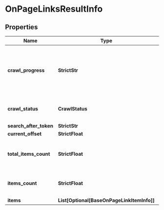 # OnPageLinksResultInfo


## Properties

| Name | Type | Description | Notes |
|------------ | ------------- | ------------- | -------------|
**crawl_progress** | **StrictStr** | status of the crawling session<br>possible values: in_progress, finished |[optional]|
**crawl_status** | **CrawlStatus** | details of the crawling session |[optional]|
**search_after_token** | **StrictStr** |  |[optional]|
**current_offset** | **StrictFloat** |  |[optional]|
**total_items_count** | **StrictFloat** | total number of relevant items in the database |[optional]|
**items_count** | **StrictFloat** | number of items in the results array |[optional]|
**items** | **List[Optional[BaseOnPageLinkItemInfo]]** | items array |[optional]|